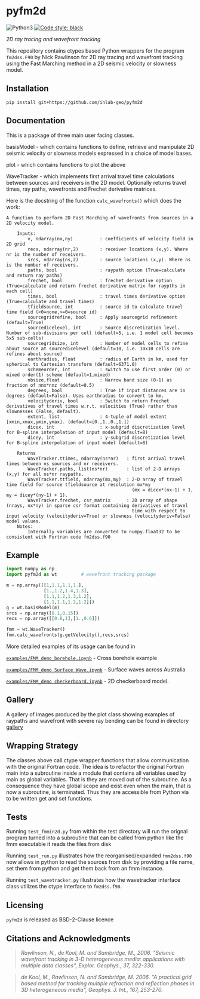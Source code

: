 # pyfm2d

![Python3](https://img.shields.io/badge/python-3.x-brightgreen.svg)
<a href="https://github.com/psf/black"><img alt="Code style: black" src="https://img.shields.io/badge/code%20style-black-000000.svg"></a>

_2D ray tracing and wavefront tracking_


This repository contains ctypes based Python wrappers for the program `fm2dss.F90` by Nick Rawlinson for 2D ray tracing and wavefront tracking using the Fast Marching method in a 2D seismic velocity or slowness model.


## Installation

```
pip install git+https://github.com/inlab-geo/pyfm2d
```
## Documentation

This is a package of three main user facing classes.

basisModel - which contains functions to define, retrieve and manipulate 2D seismic velocity or slowness models expressed in a choice of model bases.

plot - which contains functions to plot the above

WaveTracker - which implements first arrival travel time calculations between sources and receivers in the 2D model. Optionally returns travel times, ray paths, wavefronts and Frechet derivative matrices.

Here is the docstring of the function `calc_wavefronts()` which does the work:

```
A function to perform 2D Fast Marching of wavefronts from sources in a 2D velocity model.

    Inputs:
        v, ndarray(nx,ny)          : coefficients of velocity field in 2D grid
        recs, ndarray(nr,2)        : receiver locations (x,y). Where nr is the number of receivers.
        srcs, ndarray(ns,2)        : source locations (x,y). Where ns is the number of receivers.
        paths, bool                : raypath option (True=calculate and return ray paths)
        frechet, bool              : frechet derivative option (True=calculate and return frechet derivative matrix for raypths in each cell)
        times, bool                : travel times derivative option (True=calculate and travel times)
        tfieldsource, int          : source id to calculate travel time field (<0=none,>=0=source id)
        sourcegridrefine, bool     : Apply sourcegrid refinement (default=True)
        sourcedicelevel, int       : Source discretization level. Number of sub-divisions per cell (default=5, i.e. 1 model cell becomes 5x5 sub-cells)
        sourcegridsize, int        : Number of model cells to refine about source at sourcedicelevel (default=10, i.e. 10x10 cells are refines about source)
        earthradius, float         : radius of Earth in km, used for spherical to Cartesian transform (default=6371.0)
        schemeorder, int           : switch to use first order (0) or mixed order(1) scheme (default=1,mixed)
        nbsize,float               : Narrow band size (0-1) as fraction of nnx*nnz (default=0.5)
        degrees, bool              : True if input distances are in degrees (default=False). Uses earthradius to convert to km.
        velocityderiv, bool        : Switch to return Frechet derivatives of travel times w.r.t. velocities (True) rather than slownesses (False, default).
        extent, list               : 4-tuple of model extent [xmin,xmax,ymin,ymax]. (default=[0.,1.,0.,1.])
        dicex, int                 : x-subgrid discretization level for B-spline interpolation of input model (default=8)
        dicey, int                 : y-subgrid discretization level for B-spline interpolation of input model (default=8)

    Returns
        WaveTracker.ttimes, ndarray(ns*nr)   : first arrival travel times between ns sources and nr receivers.
        WaveTracker.paths, list(ns*nr)       : list of 2-D arrays (x,y) for all ns*nr raypaths.
        WaveTracker.ttfield, ndarray(mx,my)  : 2-D array of travel time field for source tfieldsource at resolution mx*my
                                               (mx = dicex*(nx-1) + 1, my = dicey*(ny-1) + 1).
        WaveTracker.frechet, csr_matrix      : 2D array of shape (nrays, nx*ny) in sparse csr format containing derivatives of travel
                                               time with respect to input velocity (velocityderiv=True) or slowness (velocityderiv=False) model values.                                               
    Notes:
        Internally variables are converted to numpy.float32 to be consistent with Fortran code fm2dss.f90

```
## Example

```python
import numpy as np
import pyfm2d as wt         # wavefront tracking package

m = np.array([[1,1.1,1.1,1.],
              [1.,1.2,1.4,1.3],
              [1.1,1.2,1.3,1.2],
              [1.1,1.1,1.2,1.2]])
g = wt.basisModel(m)
srcs = np.array([0.1,0.15])
recs = np.array([[0.8,1],[1.,0.6]])

fmm = wt.WaveTracker()
fmm.calc_wavefronts(g.getVelocity(),recs,srcs)

```
More detailed examples of its usage can be found in

[`examples/FMM_demo_borehole.ipynb`](./examples/FMM_demo_borehole.ipynb) - Cross borehole example

[`examples/FMM_demo Surface Wave.ipynb`](./examples/FMM_demo%20Surface%20Wave.ipynb) - Surface waves across Australia

[`examples/FMM_demo checkerboard.ipynb`](./examples/FMM_demo%20checkerboard.ipynb) - 2D checkerboard model.

## Gallery

A gallery of images produced by the plot class showing examples of raypaths and wavefront with severe ray bending can be found in directory [gallery](./gallery)

## Wrapping Strategy

The classes above call ctype wrapper functions that allow communication with the original Fortran code.
The idea is to refactor the original Fortran main into a subroutine inside a module that contains all
variables used by main as global variables. That is they are moved out of the subroutine.
As a consequence they have global scope and exist even when the main, that
is now a subroutine, is terminated. Thus they are accessible from Python via to be written
get and set functions.

## Tests

Running `test_fmmin2d.py` from within the test directory will run the orignal program
turned into a subroutine that can be called from python like the fmm executable it reads
the files from disk

Running `test_run.py` illustrates how the reorganised/expanded `fmm2dss.f90` now
allows in python to read the sources from disk by providing a file name, set them
from python and get them back from an fmm instance.

Running `test_wavetracker.py` illustrates how the wavetracker interface class utilizes the ctype interface to `fm2dss.f90`.

## Licensing
`pyfm2d` is released as BSD-2-Clause licence

## Citations and Acknowledgments

> *Rawlinson, N., de Kool, M. and Sambridge, M., 2006. "Seismic wavefront tracking in 3-D heterogeneous media: applications with multiple data classes", Explor. Geophys., 37, 322-330.*

> *de Kool, M., Rawlinson, N. and Sambridge, M. 2006. "A practical grid based method for tracking multiple refraction and reflection phases in 3D heterogeneous media", Geophys. J. Int., 167, 253-270.*
